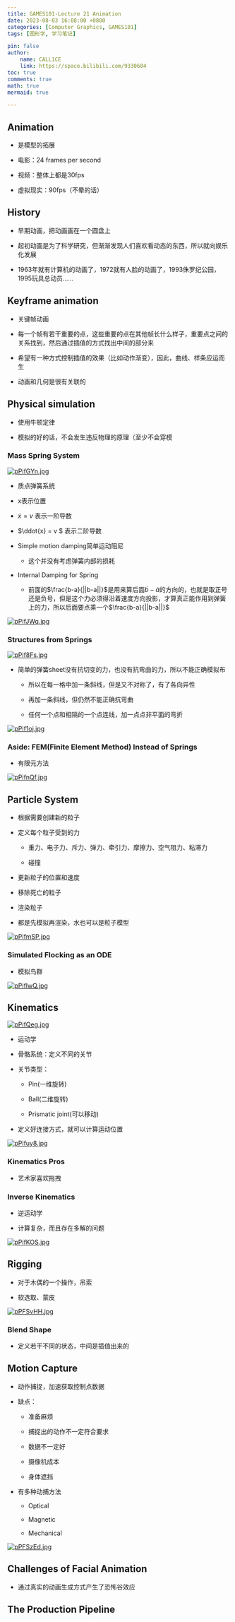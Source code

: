 ```yaml
---
title: GAMES101-Lecture 21 Animation
date: 2023-08-03 16:08:00 +0800
categories: [Computer Graphics, GAMES101]
tags: [图形学, 学习笔记]

pin: false
author: 
    name: CALL1CE
    link: https://space.bilibili.com/9330604
toc: true
comments: true
math: true
mermaid: true

---
```


## Animation

* 是模型的拓展

* 电影：24 frames per second

* 视频：整体上都是30fps

* 虚拟现实：90fps（不晕的话）

## History

* 早期动画，把动画画在一个圆盘上

* 起初动画是为了科学研究，但渐渐发现人们喜欢看动态的东西，所以就向娱乐化发展

* 1963年就有计算机的动画了，1972就有人脸的动画了，1993侏罗纪公园，1995玩具总动员......

## Keyframe animation

* 关键帧动画

* 每一个帧有若干重要的点，这些重要的点在其他帧长什么样子，重要点之间的关系找到，然后通过插值的方式找出中间的部分来

* 希望有一种方式控制插值的效果（比如动作渐变），因此，曲线、样条应运而生

* 动画和几何是很有关联的

## Physical simulation

* 使用牛顿定律

* 模拟的好的话，不会发生违反物理的原理（至少不会穿模

### Mass Spring System

[![pPifGYn.jpg](https://s1.ax1x.com/2023/08/03/pPifGYn.jpg)](https://imgse.com/i/pPifGYn)

* 质点弹簧系统

* x表示位置

* $\dot{x} = v$ 表示一阶导数 

* $\ddot{x} = v $ 表示二阶导数

* Simple motion damping简单运动阻尼
  
  * 这个并没有考虑弹簧内部的损耗

* Internal Damping for Spring
  
  * 前面的$\frac{b-a}{||b-a||}$是用来算后面$\dot{b}-\dot{a}$的方向的，也就是取正号还是负号，但是这个力必须得沿着速度方向投影，才算真正能作用到弹簧上的力，所以后面要点乘一个$\frac{b-a}{||b-a||}$

[![pPifJWq.jpg](https://s1.ax1x.com/2023/08/03/pPifJWq.jpg)](https://imgse.com/i/pPifJWq)

### Structures from Springs

[![pPif8Fs.jpg](https://s1.ax1x.com/2023/08/03/pPif8Fs.jpg)](https://imgse.com/i/pPif8Fs)

* 简单的弹簧sheet没有抗切变的力，也没有抗弯曲的力，所以不能正确模拟布
  
  * 所以在每一格中加一条斜线，但是又不对称了，有了各向异性
  
  * 再加一条斜线，但仍然不能正确抗弯曲
  
  * 任何一个点和相隔的一个点连线，加一点点非平面的弯折

[![pPif1oj.jpg](https://s1.ax1x.com/2023/08/03/pPif1oj.jpg)](https://imgse.com/i/pPif1oj)

### Aside: FEM(Finite Element Method) Instead of Springs

* 有限元方法

[![pPifnQf.jpg](https://s1.ax1x.com/2023/08/03/pPifnQf.jpg)](https://imgse.com/i/pPifnQf)

## Particle System

* 根据需要创建新的粒子

* 定义每个粒子受到的力
  
  * 重力、电子力、斥力、弹力、牵引力、摩擦力、空气阻力、粘滞力
  
  * 碰撞

* 更新粒子的位置和速度

* 移除死亡的粒子

* 渲染粒子

* 都是先模拟再渲染，水也可以是粒子模型

[![pPifmSP.jpg](https://s1.ax1x.com/2023/08/03/pPifmSP.jpg)](https://imgse.com/i/pPifmSP)

### Simulated Flocking as an ODE

* 模拟鸟群

[![pPiflwQ.jpg](https://s1.ax1x.com/2023/08/03/pPiflwQ.jpg)](https://imgse.com/i/pPiflwQ)

## Kinematics

[![pPifQeg.jpg](https://s1.ax1x.com/2023/08/03/pPifQeg.jpg)](https://imgse.com/i/pPifQeg)

* 运动学

* 骨骼系统：定义不同的关节

* 关节类型：
  
  * Pin(一维旋转)
  
  * Ball(二维旋转)
  
  * Prismatic joint(可以移动)

* 定义好连接方式，就可以计算运动位置

[![pPifuy8.jpg](https://s1.ax1x.com/2023/08/03/pPifuy8.jpg)](https://imgse.com/i/pPifuy8)

### Kinematics Pros

* 艺术家喜欢拖拽

### Inverse Kinematics

* 逆运动学

* 计算复杂，而且存在多解的问题

[![pPifKOS.jpg](https://s1.ax1x.com/2023/08/03/pPifKOS.jpg)](https://imgse.com/i/pPifKOS)

## Rigging

* 对于木偶的一个操作，吊索

* 软选取、蒙皮

[![pPFSvHH.jpg](https://s1.ax1x.com/2023/08/03/pPFSvHH.jpg)](https://imgse.com/i/pPFSvHH)

### Blend Shape

* 定义若干不同的状态，中间是插值出来的

## Motion Capture

* 动作捕捉，加速获取控制点数据

* 缺点：
  
  * 准备麻烦
  
  * 捕捉出的动作不一定符合要求
  
  * 数据不一定好
  
  * 摄像机成本
  
  * 身体遮挡

* 有多种动捕方法
  
  * Optical
  
  * Magnetic
  
  * Mechanical

[![pPFSzEd.jpg](https://s1.ax1x.com/2023/08/03/pPFSzEd.jpg)](https://imgse.com/i/pPFSzEd)

## Challenges of Facial Animation

* 通过真实的动画生成方式产生了恐怖谷效应

## The Production Pipeline
